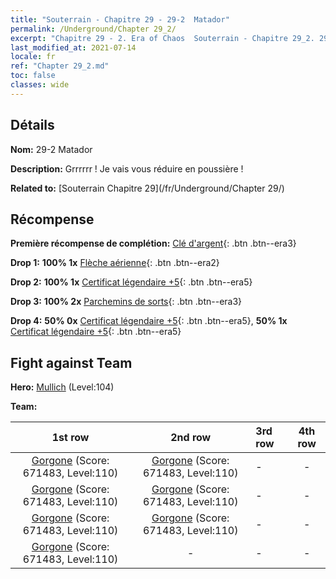 ```yaml
---
title: "Souterrain - Chapitre 29 - 29-2  Matador"
permalink: /Underground/Chapter 29_2/
excerpt: "Chapitre 29 - 2. Era of Chaos  Souterrain - Chapitre 29_2. 29-2  Matador"
last_modified_at: 2021-07-14
locale: fr
ref: "Chapter 29_2.md"
toc: false
classes: wide
---
```


## Détails

 **Nom:** 29-2  Matador

 **Description:**       Grrrrrr ! Je vais vous réduire en poussière !

 **Related to:** [Souterrain Chapitre 29](/fr/Underground/Chapter 29/)

## Récompense

 **Première récompense de complétion:** [Clé d'argent](/ItemsFR/con_693/){: .btn .btn--era3}

 **Drop 1:** **100% 1x** [Flèche aérienne](/ItemsFR/her_449/){: .btn .btn--era2}

 **Drop 2:** **100% 1x** [Certificat légendaire +5](/ItemsFR/mat_102/){: .btn .btn--era5}

 **Drop 3:** **100% 2x** [Parchemins de sorts](/ItemsFR/con_694/){: .btn .btn--era3}

 **Drop 4:** **50% 0x** [Certificat légendaire +5](/ItemsFR/mat_102/){: .btn .btn--era5}, **50% 1x** [Certificat légendaire +5](/ItemsFR/mat_102/){: .btn .btn--era5}


## Fight against Team
 **Hero:** [Mullich](/fr/heroes/Mullich/) (Level:104)

 **Team:**


  | 1st row | 2nd row | 3rd row | 4th row |
  |:----:|:----:|:----|:----:|
  | [Gorgone](/fr/units/Gorgon/) (Score: 671483, Level:110)  | [Gorgone](/fr/units/Gorgon/) (Score: 671483, Level:110)  | - | - |
  | [Gorgone](/fr/units/Gorgon/) (Score: 671483, Level:110)  | [Gorgone](/fr/units/Gorgon/) (Score: 671483, Level:110)  | - | - |
  | [Gorgone](/fr/units/Gorgon/) (Score: 671483, Level:110)  | [Gorgone](/fr/units/Gorgon/) (Score: 671483, Level:110)  | - | - |
  | [Gorgone](/fr/units/Gorgon/) (Score: 671483, Level:110)  | - | - | - |


